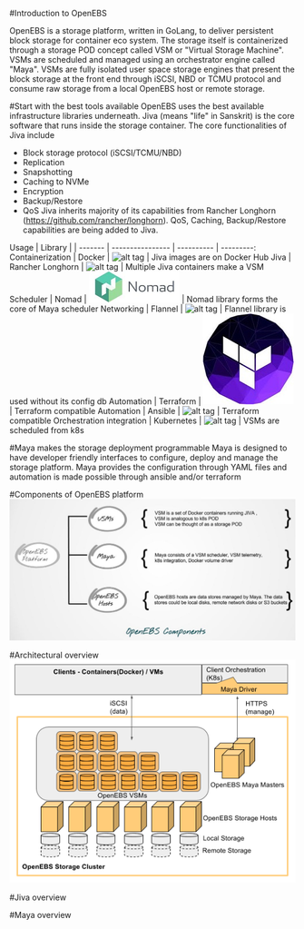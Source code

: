 #Introduction to OpenEBS

OpenEBS is a storage platform, written in GoLang, to deliver persistent block storage for container eco system. The storage itself is containerized through a storage POD concept called VSM or "Virtual Storage Machine". VSMs are scheduled and managed using an orchestrator engine called "Maya". VSMs are fully isolated user space storage engines that present the block storage at the front end through iSCSI, NBD or TCMU protocol and consume raw storage from a local OpenEBS host or remote storage.  

#Start with the best tools available
OpenEBS uses the best available infrastructure libraries underneath. Jiva (means "life" in Sanskrit) is the core software that runs inside the storage container. The core functionalities of Jiva include 
- Block storage protocol (iSCSI/TCMU/NBD)
- Replication
- Snapshotting
- Caching to NVMe
- Encryption 
- Backup/Restore
- QoS 
Jiva inherits majority of its capabilities from Rancher Longhorn (https://github.com/rancher/longhorn). QoS, Caching, Backup/Restore capabilities are being added to Jiva.

Usage | Library |       | 
------- | ---------------- | ---------- | ---------:
Containerization  | Docker |  ![alt tag](./images/docker.jpg) | Jiva images are on Docker Hub
Jiva  | Rancher Longhorn        | ![alt tag](./images/racher.jpg)       | Multiple Jiva containers make a VSM
Scheduler   | Nomad | ![alt tag](./images/nomad.jpg)      | Nomad library forms the core of Maya scheduler
Networking   | Flannel | ![alt tag](./images/flannel.jpg)      | Flannel library is used without its config db
Automation   | Terraform | ![alt tag](./images/terraform.jpg)      | Terraform compatible
Automation   | Ansible | ![alt tag](./images/ansible.jpg)      | Terraform compatible
Orchestration integration   | Kubernetes | ![alt tag](./images/kubernetes.jpg)      | VSMs are scheduled from k8s

#Maya makes the storage deployment programmable
Maya is designed to have developer friendly interfaces to configure, deploy and manage the storage platform. Maya provides the configuration through YAML files and automation is made possible through ansible and/or terraform

#Components of OpenEBS platform
![alt tag](./images/OpenEBS-intro-v1.jpg)

#Architectural overview
![alt tag](./MayaArchitectureOverview.png)

#Jiva overview

#Maya overview





